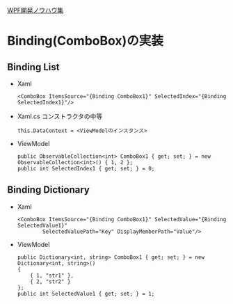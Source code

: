 [WPF開発ノウハウ集](../index.md)
# Binding(ComboBox)の実装

## Binding List

- Xaml
    ```
    <ComboBox ItemsSource="{Binding ComboBox1}" SelectedIndex="{Binding SelectedIndex1}"/>
    ```

- Xaml.cs
    コンストラクタの中等
    ```
    this.DataContext = <ViewModelのインスタンス>
    ```

- ViewModel
    ```
    public ObservableCollection<int> ComboBox1 { get; set; } = new ObservableCollection<int>() { 1, 2 };
    public int SelectedIndex1 { get; set; } = 0;
    ```

## Binding Dictionary

- Xaml
    ```        
    <ComboBox ItemsSource="{Binding ComboBox1}" SelectedValue="{Binding SelectedValue1}"
            SelectedValuePath="Key" DisplayMemberPath="Value"/>
    ```

- ViewModel
    ```
    public Dictionary<int, string> ComboBox1 { get; set; } = new Dictionary<int, string>() 
    { 
        { 1, "str1" }, 
        { 2, "str2" } 
    };
    public int SelectedValue1 { get; set; } = 1;
    ```

